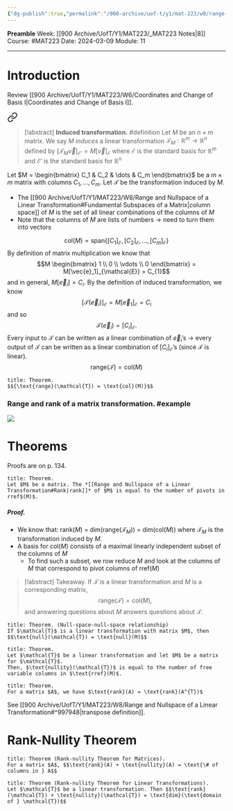 ```yaml
---
{"dg-publish":true,"permalink":"/900-archive/uof-t/y1/mat-223/w9/range-vs-column-space-and-null-space-vs-null-space/","created":"2024-03-09T13:57:56.487-08:00","updated":"2024-03-09T17:46:30.104-08:00"}
---
```


**Preamble**
Week: [[900 Archive/UofT/Y1/MAT223/_MAT223 Notes\|8]]
Course: #MAT223
Date: 2024-03-09
Module: 11

---
# Introduction

Review [[900 Archive/UofT/Y1/MAT223/W6/Coordinates and Change of Basis I\|Coordinates and Change of Basis I]].


<div class="transclusion internal-embed is-loaded"><a class="markdown-embed-link" href="/900-archive/uof-t/y1/mat-223/w9/transformations-and-matrices/#80bf1a" aria-label="Open link"><svg xmlns="http://www.w3.org/2000/svg" width="24" height="24" viewBox="0 0 24 24" fill="none" stroke="currentColor" stroke-width="2" stroke-linecap="round" stroke-linejoin="round" class="svg-icon lucide-link"><path d="M10 13a5 5 0 0 0 7.54.54l3-3a5 5 0 0 0-7.07-7.07l-1.72 1.71"></path><path d="M14 11a5 5 0 0 0-7.54-.54l-3 3a5 5 0 0 0 7.07 7.07l1.71-1.71"></path></svg></a><div class="markdown-embed">



> [!abstract] **Induced transformation.** #definition 
> Let $M$ be an $n \times m$ matrix. We say $M$ *induces* a linear transformation $\mathcal{T}_{M} : \mathbb{R}^{m} \to \mathbb{R}^{n}$ defined by $[\mathcal{T}_{M} \vec{v}]_{\mathcal{E}'} = M[\vec{v}]_\mathcal{E}$ where $\mathcal{E}$ is the standard basis for $\mathbb{R}^{m}$ and $\mathcal{E}'$ is the standard basis for $\mathbb{R}^{n}$

</div></div>


Let $M = \begin{bmatrix} C_1 & C_2 & \dots & C_m \end{bmatrix}$ be a $m \times m$ matrix with columns $C_{1}, \dots, C_{m}$.
Let $\mathcal{T}$ be the transformation induced by $M$.
- The [[900 Archive/UofT/Y1/MAT223/W8/Range and Nullspace of a Linear Transformation#Fundamental Subspaces of a Matrix\|column space]] of $M$ is the set of all linear combinations of the columns of $M$
- Note that the columns of $M$ are lists of numbers → need to turn them into vectors

$$\text{col}(M) = \text{span}\{[C_1]_{\mathcal{E}}, [C_2]_{\mathcal{E}}, \dots, [C_m]_{\mathcal{E}} \}$$
By definition of matrix multiplication we know that $$M \begin{bmatrix} 1 \\ 0 \\ \vdots \\ 0 \end{bmatrix} = M[\vec{e}_1]_{\mathcal{E}} = C_{1}$$and in general, $M[\vec{e}_{i}] = C_{i}$. By the definition of induced transformation, we know $$[\mathcal{T}(\vec{e}_{i})]_{\mathcal{E}} = M[\vec{e}_{1}]_{\mathcal{E}} = C_{i}$$and so $$\mathcal{T}(\vec{e}_{i}) = [C_{i}]_{\mathcal{E}}.$$
Every input to $\mathcal{T}$ can be written as a linear combination of $\vec{e}_{i}$’s → every output of $\mathcal{T}$ can be written as a linear combination of $[C_{i}]_{\mathcal{E}}$’s (since $\mathcal{T}$ is linear). $${\text{range}(\mathcal{T}) = \text{col}(M)}$$
```ad-thm
title: Theorem.
$${\text{range}(\mathcal{T}) = \text{col}(M)}$$
```

### Range and rank of a matrix transformation. #example

![](https://i.imgur.com/iRDWv22.png)

# Theorems
Proofs are on p. 134.

```ad-thm
title: Theorem.
Let $M$ be a matrix. The *[[Range and Nullspace of a Linear Transformation#Rank|rank]]* of $M$ is equal to the number of pivots in rref$(M)$.

```

##### Proof.
- We know that: rank($M$) = dim(range($\mathcal{T}_{M}$)) = dim(col($M$)) where $\mathcal{T}_{M}$ is the transformation induced by $M$.
- A basis for col($M$) consists of a maximal linearly independent subset of the columns of $M$
    - To find such a subset, we row reduce $M$ and look at the columns of $M$ that correspond to pivot columns of rref($M$)

> [!abstract] Takeaway.
> If $\mathcal{T}$ is a linear transformation and $M$ is a corresponding matrix, $${\text{range}(\mathcal{T}) = \text{col}(M)},$$and answering questions about $M$ answers questions about $\mathcal{T}$.

```ad-thm
title: Theorem. (Null-space-null-space relationship)
If $\mathcal{T}$ is a linear transformation with matrix $M$, then $$\text{null}(\mathcal{T}) = \text{null}(M)$$

```

```ad-thm
title: Theorem.
Let $\mathcal{T}$ be a linear transformation and let $M$ be a matrix for $\mathcal{T}$.
Then, $\text{nullity}(\mathcal{T})$ is equal to the number of free variable columns in $\text{rref}(M)$.

```

```ad-thm
title: Theorem.
For a matrix $A$, we have $\text{rank}(A) = \text{rank}(A^{T})$

```
See [[900 Archive/UofT/Y1/MAT223/W8/Range and Nullspace of a Linear Transformation#^997948\|transpose definition]].

# Rank-Nullity Theorem

```ad-thm
title: Theorem (Rank-nullity Theorem for Matrices).
For a matrix $A$, $$\text{rank}(A) + \text{nullity}(A) = \text{\# of columns in } A$$

```

```ad-thm
title: Theorem (Rank-nullity Theorem for Linear Transformations).
Let $\mathcal{T}$ be a linear transformation. Then $$\text{rank}(\mathcal{T}) + \text{nullity}(\mathcal{T}) = \text{dim}(\text{domain of } \mathcal{T})$$

```
